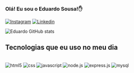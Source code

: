
### Olá! Eu sou o Eduardo Sousa!✋

[![Instagram](https://img.shields.io/badge/Instagram-E4405F?style=for-the-badge&logo=instagram&logoColor=white)](https://www.instagram.com/_edusousa_/)
[![Linkedin](https://img.shields.io/badge/LinkedIn-0077B5?style=for-the-badge&logo=linkedin&logoColor=white)](https://github.com/eduardos0usa)

![Eduardo GitHub stats](https://github-readme-stats.vercel.app/api?username=eduardos0usa&show_icons=true&theme=dracula)

## Tecnologias que eu uso no meu dia

<div style="display:inline_block"><br/>

<img align="center" alt="html5" src="https://img.shields.io/badge/HTML5-E34F26?style=for-the-badge&logo=html5&logoColor=white"/> 

<img align="center" alt="css" src="https://img.shields.io/badge/CSS3-1572B6?style=for-the-badge&logo=css3&logoColor=white"/> 

<img align="center" alt="javascript" src="https://img.shields.io/badge/JavaScript-323330?style=for-the-badge&logo=javascript&logoColor=F7DF1E"/> 

<img align="center" alt="node.js" src="https://img.shields.io/badge/Node.js-43853D?style=for-the-badge&logo=node.js&logoColor=white"/> 

<img align="center" alt="express.js" src="https://img.shields.io/badge/Express.js-404D59?style=for-the-badge"/> 

<img align="center" alt="mysql" src="https://img.shields.io/badge/MySQL-00000F?style=for-the-badge&logo=mysql&logoColor=white"/> 

</div>
